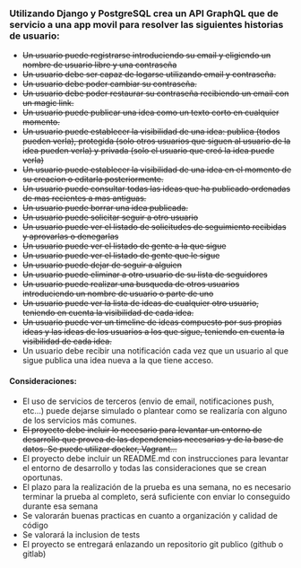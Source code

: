 ### Utilizando Django y PostgreSQL crea un API GraphQL que de servicio a una app movil para resolver las siguientes historias de usuario:

- ~~Un usuario puede registrarse introduciendo su email y eligiendo un nombre de usuario libre y una contraseña~~
- ~~Un usuario debe ser capaz de logarse utilizando email y contraseña.~~
- ~~Un usuario debe poder cambiar su contraseña.~~
- ~~Un usuario debe poder restaurar su contraseña recibiendo un email con un magic link.~~
- ~~Un usuario puede publicar una idea como un texto corto en cualquier momento.~~
- ~~Un usuario puede establecer la visibilidad de una idea: publica (todos pueden verla), protegida (solo otros usuarios que siguen al usuario de la idea pueden verla) y privada (solo el usuario que creó la idea puede verla)~~
- ~~Un usuario puede establecer la visibilidad de una idea en el momento de su creacion o editarla posteriormente.~~
- ~~Un usuario puede consultar todas las ideas que ha publicado ordenadas de mas recientes a mas antiguas.~~
- ~~Un usuario puede borrar una idea publicada.~~
- ~~Un usuario puede solicitar seguir a otro usuario~~
- ~~Un usuario puede ver el listado de solicitudes de seguimiento recibidas y aprovarlas o denegarlas~~
- ~~Un usuario puede ver el listado de gente a la que sigue~~
- ~~Un usuario puede ver el listado de gente que le sigue~~
- ~~Un usuario puede dejar de seguir a alguien~~
- ~~Un usuario puede eliminar a otro usuario de su lista de seguidores~~
- ~~Un usuario puede realizar una busqueda de otros usuarios introduciendo un nombre de usuario o parte de uno~~
- ~~Un usuario puede ver la lista de ideas de cualquier otro usuario, teniendo en cuenta la visibilidad de cada idea.~~
- ~~Un usuario puede ver un timeline de ideas compuesto por sus propias ideas y las ideas de los usuarios a los que sigue, teniendo en cuenta la visibilidad de cada idea.~~
- Un usuario debe recibir una notificación cada vez que un usuario al que sigue publica una idea nueva a la que tiene acceso.

#### Consideraciones:

- El uso de servicios de terceros (envio de email, notificaciones push, etc...) puede dejarse simulado o plantear como se realizaría con alguno de los servicios más comunes.
- ~~El proyecto debe incluir lo necesario para levantar un entorno de desarrollo que provea de las dependencias necesarias y de la base de datos. Se puede utilizar docker, Vagrant...~~
- El proyecto debe incluir un README.md con instrucciones para levantar el entorno de desarrollo y todas las consideraciones que se crean oportunas.
- El plazo para la realización de la prueba es una semana, no es necesario terminar la prueba al completo, será suficiente con enviar lo conseguido durante esa semana
- Se valorarán buenas practicas en cuanto a organización y calidad de código
- Se valorará la inclusion de tests
- El proyecto se entregará enlazando un repositorio git publico (github o gitlab)